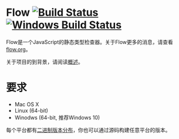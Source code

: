 # Flow [![Build Status](https://circleci.com/gh/facebook/flow/tree/master.svg?style=shield)](https://circleci.com/gh/facebook/flow/tree/master) [![Windows Build Status](https://ci.appveyor.com/api/projects/status/thyvx6i5nixtoocm/branch/master?svg=true)](https://ci.appveyor.com/project/Facebook/flow/branch/master)

Flow是一个JavaScript的静态类型检查器。关于Flow更多的消息，请查看[flow.org](https://flow.org/)。

关于项目的到背景，请阅读[概述](https://flow.org/en/docs/lang/)。

# 要求
* Mac OS X
* Linux (64-bit)
* Winodws (64-bit, 推荐Windows 10)

每个平台都有[二进制版本分布](https://github.com/facebook/flow/releases)，你也可以通过源码构建任意平台的版本。